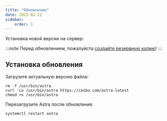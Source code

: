 ```yaml
---
title: "Обновление"
date: 2023-02-21
sidebar:
    order: 1
---
```


Установка новой версии на сервер:

:::note
Перед обновлением, пожалуйста [создайте резервную копию](/ru/astra/admin-guide/administration/backup)!
:::

## Установка обновления[](/ru/astra/admin-guide/administration/update#install-update)

Загрузите актуальную версию файла:

```
rm -f /usr/bin/astra
curl -Lo /usr/bin/astra https://cesbo.com/astra-latest
chmod +x /usr/bin/astra
```

Перезагрузите Astra после обновления:

```
systemctl restart astra
```

